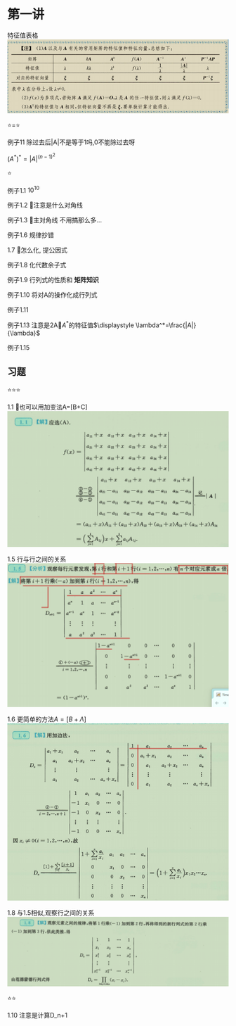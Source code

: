 # 第一讲

特征值表格![特征值表格](https://raw.githubusercontent.com/Logible/Image/main/note_image/特征值表格.png)

⭐=⭐

例子11 除过去后|A|不是等于1吗,0不能除过去呀

$(A^*)^*=|A|^{(n-1)^2}$

⭐

例子1.1 $10^10$

例子1.2 🏀注意是什么对角线

例子1.3 🏀主对角线 不用搞那么多...

例子1.6 规律抄错

1.7 🏀怎么化, 提公因式

例子1.8 化代数余子式

例子1.9 行列式的性质和 **矩阵知识**

例子1.10 将对A的操作化成行列式

例子1.11

例子1.13 注意是2A🏀$A^*$的特征值$\displaystyle \lambda^*=\frac{|A|}{\lambda}$  

例子1.15

## 习题

⭐⭐⭐

1.1 🏀也可以用加变法A=[B+C] ![20221017144249](https://raw.githubusercontent.com/Logible/Image/main/note_image/20221017144249.png)

1.5 行与行之间的关系![20221017144149](https://raw.githubusercontent.com/Logible/Image/main/note_image/20221017144149.png)

1.6 更简单的方法$A=[B+\Lambda]$![20221017150217](https://raw.githubusercontent.com/Logible/Image/main/note_image/20221017150217.png)

1.8 与1.5相似,观察行之间的关系![20221017150338](https://raw.githubusercontent.com/Logible/Image/main/note_image/20221017150338.png)

⭐⭐

1.10 注意是计算D_n+1
